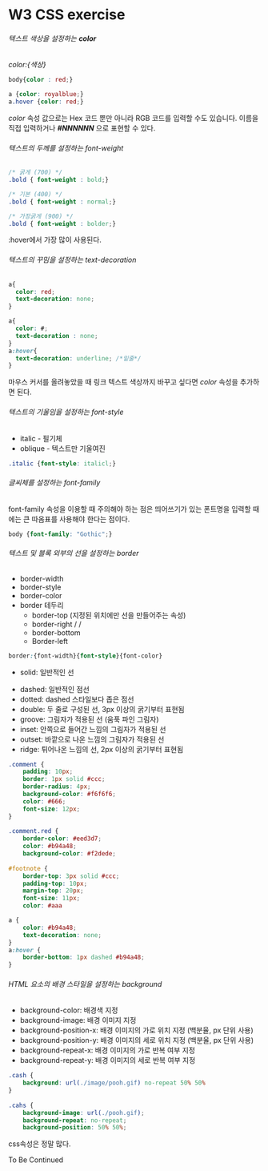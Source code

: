 # W3 CSS exercise 

###### 텍스트 색상을 설정하는 **color**

*color:{색상}*

~~~css
body{color : red;}
~~~

~~~css
a {color: royalblue;}
a.hover {color: red;}
~~~

*color* 속성 값으로는 Hex 코드 뿐만 아니라 RGB 코드를 입력할 수도 있습니다. 이름을 직접 입력하거나 ***#NNNNNN*** 으로 표현할 수 있다.



###### 텍스트의 두께를 설정하는 font-weight

~~~css
/* 굵게 (700) */
.bold { font-weight : bold;}

/* 기본 (400) */
.bold { font-weight : normal;}

/* 가장굵게 (900) */
.bold { font-weight : bolder;}

~~~

:hover에서 가장 많이 사용된다.



###### 텍스트의 꾸밈을 설정하는 text-decoration

~~~css
a{
  color: red;
  text-decoration: none;
}
~~~

~~~css
a{
  color: #;
  text-decoration : none;
}
a:hover{
  text-decoration: underline; /*밑줄*/
}
~~~

마우스 커서를 올려놓았을 때 링크 텍스트 색상까지 바꾸고 싶다면 *color* 속성을 추가하면 된다.



###### 텍스트의 기울임을 설정하는 font-style

* italic - 필기체
* oblique  - 텍스트만 기울여진

~~~css
.italic {font-style: italicl;} 
~~~



###### 글씨체를 설정하는 font-family

font-family 속성을 이용할 때 주의해야 하는 점은 띄어쓰기가 있는 폰트명을 입력할 때에는 큰 따옴표를 사용해야 한다는 점이다. 

~~~css
body {font-family: "Gothic";}
~~~





###### 텍스트 및 블록 외부의 선을 설정하는 border

* border-width
* border-style
* border-color
* border 테두리
  * border-top (지정된 위치에만 선을 만들어주는 속성)
  * border-right                           / /
  * border-bottom
  * Border-left

~~~css
border:{font-width}{font-style}{font-color}
~~~

* solid: 일반적인 선

- dashed: 일반적인 점선
- dotted: dashed 스타일보다 좁은 점선
- double: 두 줄로 구성된 선, 3px 이상의 굵기부터 표현됨
- groove: 그림자가 적용된 선 (움푹 파인 그림자)
- inset: 안쪽으로 들어간 느낌의 그림자가 적용된 선
- outset: 바깥으로 나온 느낌의 그림자가 적용된 선
- ridge: 튀어나온 느낌의 선, 2px 이상의 굵기부터 표현됨



~~~css
.comment {
    padding: 10px;
    border: 1px solid #ccc;
    border-radius: 4px;
    background-color: #f6f6f6;
    color: #666;
    font-size: 12px;
}
  
.comment.red {
    border-color: #eed3d7;
    color: #b94a48;
    background-color: #f2dede;
 
#footnote {
    border-top: 3px solid #ccc;
    padding-top: 10px;
    margin-top: 20px;
    font-size: 11px;
    color: #aaa
~~~

~~~css
a {
    color: #b94a48;
    text-decoration: none;
}
a:hover {
    border-bottom: 1px dashed #b94a48;
}
~~~



###### HTML 요소의 배경 스타일을 설정하는 background

- background-color: 배경색 지정
- background-image: 배경 이미지 지정
- background-position-x: 배경 이미지의 가로 위치 지정 (백분율, px 단위 사용)
- background-position-y: 배경 이미지의 세로 위치 지정 (백분율, px 단위 사용)
- background-repeat-x: 배경 이미지의 가로 반복 여부 지정
- background-repeat-y: 배경 이미지의 세로 반복 여부 지정

~~~css
.cash {
    background: url(./image/pooh.gif) no-repeat 50% 50%
}
  
.cahs {
    background-image: url(./pooh.gif);
    background-repeat: no-repeat;
    background-position: 50% 50%;
~~~

css속성은 정말 많다. 

To Be Continued